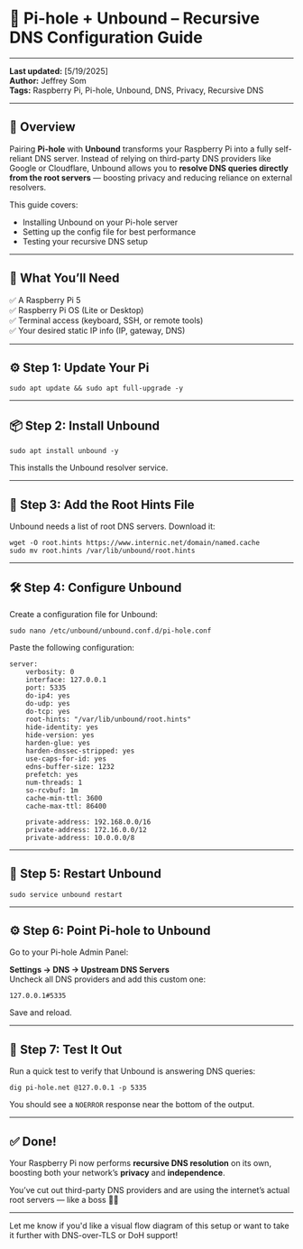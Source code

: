 # 🔁 Pi-hole + Unbound – Recursive DNS Configuration Guide

---

**Last updated:** [5/19/2025]  
**Author:** Jeffrey Som  
**Tags:** Raspberry Pi, Pi-hole, Unbound, DNS, Privacy, Recursive DNS

---

## 📝 Overview

Pairing **Pi-hole** with **Unbound** transforms your Raspberry Pi into a fully self-reliant DNS server. Instead of relying on third-party DNS providers like Google or Cloudflare, Unbound allows you to **resolve DNS queries directly from the root servers** — boosting privacy and reducing reliance on external resolvers.

This guide covers:

- Installing Unbound on your Pi-hole server
- Setting up the config file for best performance
- Testing your recursive DNS setup

---

## 🚀 What You’ll Need

✅ A Raspberry Pi 5  
✅ Raspberry Pi OS (Lite or Desktop)  
✅ Terminal access (keyboard, SSH, or remote tools)  
✅ Your desired static IP info (IP, gateway, DNS)

---

## ⚙️ Step 1: Update Your Pi

```
sudo apt update && sudo apt full-upgrade -y
```

---

## 📦 Step 2: Install Unbound

```
sudo apt install unbound -y
```

This installs the Unbound resolver service.

---

## 📁 Step 3: Add the Root Hints File

Unbound needs a list of root DNS servers. Download it:

```
wget -O root.hints https://www.internic.net/domain/named.cache
sudo mv root.hints /var/lib/unbound/root.hints
```

---

## 🛠️ Step 4: Configure Unbound

Create a configuration file for Unbound:

```
sudo nano /etc/unbound/unbound.conf.d/pi-hole.conf
```

Paste the following configuration:

```
server:
    verbosity: 0
    interface: 127.0.0.1
    port: 5335
    do-ip4: yes
    do-udp: yes
    do-tcp: yes
    root-hints: "/var/lib/unbound/root.hints"
    hide-identity: yes
    hide-version: yes
    harden-glue: yes
    harden-dnssec-stripped: yes
    use-caps-for-id: yes
    edns-buffer-size: 1232
    prefetch: yes
    num-threads: 1
    so-rcvbuf: 1m
    cache-min-ttl: 3600
    cache-max-ttl: 86400

    private-address: 192.168.0.0/16
    private-address: 172.16.0.0/12
    private-address: 10.0.0.0/8
```

---

## 🔄 Step 5: Restart Unbound

```
sudo service unbound restart
```

---

## ⚙️ Step 6: Point Pi-hole to Unbound

Go to your Pi-hole Admin Panel:

**Settings → DNS → Upstream DNS Servers**  
Uncheck all DNS providers and add this custom one:

```
127.0.0.1#5335
```

Save and reload.

---

## 🧪 Step 7: Test It Out

Run a quick test to verify that Unbound is answering DNS queries:

```
dig pi-hole.net @127.0.0.1 -p 5335
```

You should see a `NOERROR` response near the bottom of the output.

---

## ✅ Done!

Your Raspberry Pi now performs **recursive DNS resolution** on its own, boosting both your network’s **privacy** and **independence**.

You’ve cut out third-party DNS providers and are using the internet’s actual root servers — like a boss 🧠💪

---

Let me know if you'd like a visual flow diagram of this setup or want to take it further with DNS-over-TLS or DoH support!
